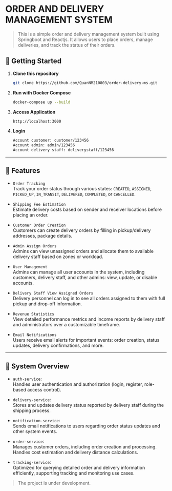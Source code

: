 # ORDER AND DELIVERY MANAGEMENT SYSTEM

>This is a simple order and delivery management system built using Springboot and Reactjs. It allows users to place orders, manage deliveries, and track the status of their orders.

## 🚀 Getting Started

1. **Clone this repository**

   ```bash
   git clone https://github.com/QuanNM210803/order-delivery-ms.git
   ```

2. **Run with Docker Compose**

   ```bash
   docker-compose up --build
   ```

3. **Access Application**

   ```bash
   http://localhost:3000
   ```

4. **Login**

   ```bash
   Account customer: customer/123456
   Account admin: admin/123456
   Account delivery staff: deliverystaff/123456
   ```
---

## 🚦 Features

- `Order Tracking`  
  Track your order status through various states: `CREATED`, `ASSIGNED`, `PICKED_UP`, `IN_TRANSIT`, `DELIVERED`, `COMPLETED`, or `CANCELLED`.

- `Shipping Fee Estimation`  
  Estimate delivery costs based on sender and receiver locations before placing an order.

- `Customer Order Creation`  
  Customers can create delivery orders by filling in pickup/delivery addresses, package details.

- `Admin Assign Orders`  
  Admins can view unassigned orders and allocate them to available delivery staff based on zones or workload.

- `User Management`  
  Admins can manage all user accounts in the system, including customers, delivery staff, and other admins: view, update, or disable accounts.

- `Delivery Staff View Assigned Orders`  
  Delivery personnel can log in to see all orders assigned to them with full pickup and drop-off information.

- `Revenue Statistics`  
  View detailed performance metrics and income reports by delivery staff and administrators over a customizable timeframe.

- `Email Notifications`  
  Users receive email alerts for important events: order creation, status updates, delivery confirmations, and more.

---

## 🧠 System Overview

- `auth-service`:  
  Handles user authentication and authorization (login, register, role-based access control).

- `delivery-service`:  
  Stores and updates delivery status reported by delivery staff during the shipping process.

- `notification-service`:  
  Sends email notifications to users regarding order status updates and other system events.

- `order-service`:  
  Manages customer orders, including order creation and processing. Handles cost estimation and delivery distance calculations.

- `tracking-service`:  
  Optimized for querying detailed order and delivery information efficiently, supporting tracking and monitoring use cases.

> The project is under development. 